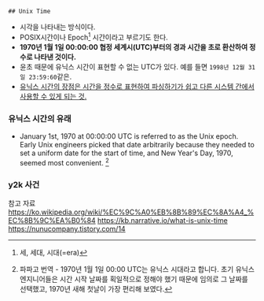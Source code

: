 	## Unix Time
- 시각을 나타내는 방식이다.
- POSIX시간이나 Epoch[^주1] 시간이라고 부르기도 한다.
- **1970년 1월 1일 00:00:00 협정 세계시(UTC)부터의 경과 시간을 초로 환산하여 정수로 나타낸 것이다.**
- 윤초 때문에 유닉스 시간이 표현할 수 없는 UTC가 있다. 예를 들면 `1998년 12월 31일 23:59:60`같은.
- [유닉스 시간의 장점은 시간을 정수로 표현하여 파싱하기가 쉽고 다른 시스템 간에서 사용할 수 있게 되는 것.](https://kb.narrative.io/what-is-unix-time)

### 유닉스 시간의 유래
- January 1st, 1970 at 00:00:00 UTC is referred to as the Unix epoch.   Early Unix engineers picked that date arbitrarily because they needed to set a uniform date for the start of time, and New Year's Day, 1970, seemed most convenient. [^주2]

### y2k 사건

참고 자료
https://ko.wikipedia.org/wiki/%EC%9C%A0%EB%8B%89%EC%8A%A4_%EC%8B%9C%EA%B0%84
https://kb.narrative.io/what-is-unix-time
https://nunucompany.tistory.com/14

[^주1]: 세, 세대, 시대(=era)
[^주2]: 파파고 번역 - 1970년 1월 1일 00:00 UTC는 유닉스 시대라고 합니다. 초기 유닉스 엔지니어들은 시간 시작 날짜를 획일적으로 정해야 했기 때문에 임의로 그 날짜를 선택했고, 1970년 새해 첫날이 가장 편리해 보였다.